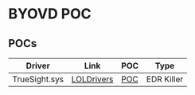 # BYOVD POC

## POCs

| Driver | Link | POC | Type | 
| ------------- | ------ | ------ | ------ |
| TrueSight.sys | [LOLDrivers](https://www.loldrivers.io/drivers/e0e93453-1007-4799-ad02-9b461b7e0398/) | [POC](./poc/edr-killer/truesight/) | EDR Killer |